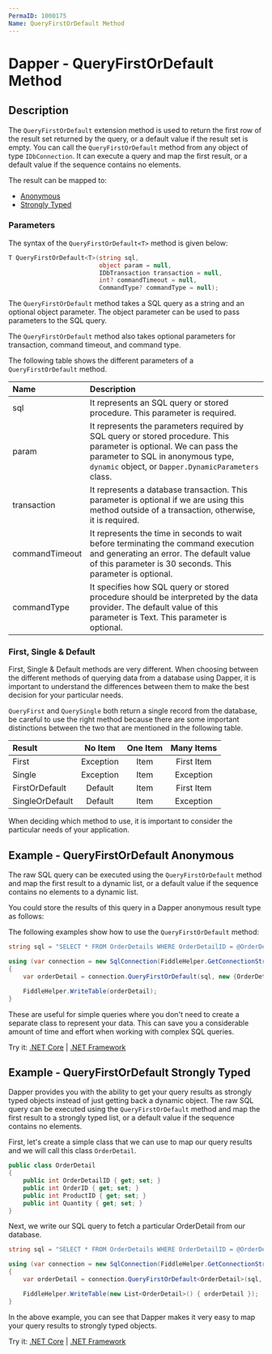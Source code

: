 ```yaml
---
PermaID: 1000175
Name: QueryFirstOrDefault Method
---
```


# Dapper - QueryFirstOrDefault Method

## Description

The `QueryFirstOrDefault` extension method is used to return the first row of the result set returned by the query, or a default value if the result set is empty. You can call the `QueryFirstOrDefault` method from any object of type `IDbConnection`. It can execute a query and map the first result, or a default value if the sequence contains no elements.

The result can be mapped to:

- [Anonymous](#example---query-anonymous)
- [Strongly Typed](#example---query-strongly-typed)

### Parameters

The syntax of the `QueryFirstOrDefault<T>` method is given below:

```csharp
T QueryFirstOrDefault<T>(string sql, 
                         object param = null, 
                         IDbTransaction transaction = null, 
                         int? commandTimeout = null, 
                         CommandType? commandType = null);
```

The `QueryFirstOrDefault` method takes a SQL query as a string and an optional object parameter. The object parameter can be used to pass parameters to the SQL query.

The `QueryFirstOrDefault` method also takes optional parameters for transaction, command timeout, and command type.

The following table shows the different parameters of a `QueryFirstOrDefault` method.

| Name | Description |
| :--- | :---------- |
| sql            | It represents an SQL query or stored procedure. This parameter is required. |
| param          | It represents the parameters required by SQL query or stored procedure. This parameter is optional. We can pass the parameter to SQL in anonymous type, `dynamic` object, or `Dapper.DynamicParameters` class. |
| transaction    | It represents a database transaction. This parameter is optional if we are using this method outside of a transaction, otherwise, it is required. |
| commandTimeout | It represents the time in seconds to wait before terminating the command execution and generating an error. The default value of this parameter is 30 seconds. This parameter is optional. |
| commandType    | It specifies how SQL query or stored procedure should be interpreted by the data provider. The default value of this parameter is Text. This parameter is optional. |

### First, Single & Default
First, Single & Default methods are very different. When choosing between the different methods of querying data from a database using Dapper, it is important to understand the differences between them to make the best decision for your particular needs.

`QueryFirst` and `QuerySingle` both return a single record from the database, be careful to use the right method because there are some important distinctions between the two that are mentioned in the following table.

| Result          | No Item   | One Item | Many Items |
| :-------------- | :-------: | :------: | :--------: |
| First           | Exception | Item     | First Item |
| Single          | Exception | Item     | Exception  |
| FirstOrDefault  | Default   | Item     | First Item |
| SingleOrDefault | Default   | Item     | Exception  |

When deciding which method to use, it is important to consider the particular needs of your application. 

## Example - QueryFirstOrDefault Anonymous

The raw SQL query can be executed using the `QueryFirstOrDefault` method and map the first result to a dynamic list, or a default value if the sequence contains no elements to a dynamic list. 

You could store the results of this query in a Dapper anonymous result type as follows:

The following examples show how to use the `QueryFirstOrDefault` method:
```csharp
string sql = "SELECT * FROM OrderDetails WHERE OrderDetailID = @OrderDetailID;";

using (var connection = new SqlConnection(FiddleHelper.GetConnectionStringSqlServerW3Schools()))
{            
    var orderDetail = connection.QueryFirstOrDefault(sql, new {OrderDetailID = 1});

    FiddleHelper.WriteTable(orderDetail);
}
```

These are useful for simple queries where you don't need to create a separate class to represent your data. This can save you a considerable amount of time and effort when working with complex SQL queries.

Try it: [.NET Core](https://dotnetfiddle.net/6f9rcQ) | [.NET Framework](https://dotnetfiddle.net/58YMxR)

## Example - QueryFirstOrDefault Strongly Typed

Dapper provides you with the ability to get your query results as strongly typed objects instead of just getting back a dynamic object. The raw SQL query can be executed using the `QueryFirstOrDefault` method and map the first result to a strongly typed list, or a default value if the sequence contains no elements.

First, let's create a simple class that we can use to map our query results and we will call this class `OrderDetail`.

```csharp
public class OrderDetail
{
	public int OrderDetailID { get; set; }
	public int OrderID { get; set; }
	public int ProductID { get; set; }
	public int Quantity { get; set; }
}
```

Next, we write our SQL query to fetch a particular OrderDetail from our database.

```csharp
string sql = "SELECT * FROM OrderDetails WHERE OrderDetailID = @OrderDetailID;";

using (var connection = new SqlConnection(FiddleHelper.GetConnectionStringSqlServerW3Schools()))
{
    var orderDetail = connection.QueryFirstOrDefault<OrderDetail>(sql, new {OrderDetailID = 1});

    FiddleHelper.WriteTable(new List<OrderDetail>() { orderDetail });
}
```

In the above example, you can see that Dapper makes it very easy to map your query results to strongly typed objects. 

Try it: [.NET Core](https://dotnetfiddle.net/Ct5P3q) | [.NET Framework](https://dotnetfiddle.net/2WQ7sc)
